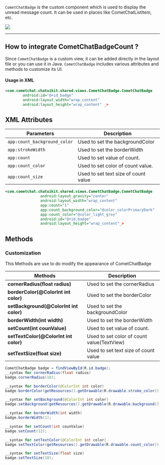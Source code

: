 `CometChatBadge` is the custom component which is used to display the unread message count. It can be used in places like CometChatListItem, etc.

![](https://uploads.developerhub.io/prod/x9W8/wlt51ffbhd9jzdg7z6lnte79sev416ugyokd5w9o8uszp42sdob3zxfmx2ar8eg6.png)

---

## How to integrate CometChatBadgeCount ?

Since `CometChatBadge` is a custom view, it can be added directly in the layout file or you can use it in Java. `CometChatBadge` includes various attributes and methods to customize its UI.

#### Usage in XML

```xml
<com.cometchat.chatuikit.shared.views.CometChatBadge.CometChatBadge
        android:id="@+id_badge"
        android:layout_width="wrap_content"
        android:layout_height="wrap_content" _>
```



## XML Attributes

| Parameters | Description | 
| ---- | ---- | 
| `app:count_background_color` | Used to set the backgroundColor | 
| `app:strokeWidth` | Used to set the borderWidth | 
| `app:count` | Used to set value of count. | 
| `app:count_color` | Used to set color of count value. | 
| `app:count_size` | Used to set text size of count value | 


```xml
<com.cometchat.chatuikit.shared.views.CometChatBadge.CometChatBadge
                android:layout_gravity="center"
                android:layout_width="wrap_content"
                app:count="1"
                app:count_background_color="@color_colorPrimaryDark"
                app:count_color="@color_light_grey"
                android:id="@+id_badge"
                android:layout_height="wrap_content"_>
```



## Methods

### **Customization**

This Methods are use to do modify the appearance of CometChatBadge

| Methods | Description | 
| ---- | ---- | 
| **cornerRadius(float radius)** | Used to set the cornerRadius | 
| **borderColor(@ColorInt int color)** | Used to set the borderColor | 
| **setBackground(@ColorInt int color)** | Used to set the backgroundColor | 
| **borderWidth(int width)** | Used to set the borderWidth | 
| **setCount(int counValue)** | Used to set value of count. | 
| **setTextColor(@ColorInt int color)** | Used to set color of count value(TextView) | 
| **setTextSize(float size)** | Used to set text size of count value | 


```java
CometChatBadge badge = findViewById(R.id.badge);
__syntax for cornerRadius(float radius)
badge.cornerRadius(18);

__syntax for borderColor(@ColorInt int color)
badge.borderColor(getResources().getDrawable(R.drawable.stroke_color));

__syntax for setBackground(@ColorInt int color)
badge.setBackground(getResources().getDrawable(R.drawable.background));

__syntax for borderWidth(int width)
badge.borderWidth(1);

__syntax for setCount(int counValue)
badge.setCount(12);

__syntax for setTextColor(@ColorInt int color)
badge.setTextColor(getResources().getDrawable(R.drawable.count_color));

__syntax for setTextSize(float size)
badge.setTextSize(10);
```

